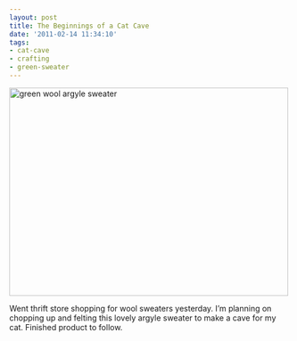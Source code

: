 ```yaml
---
layout: post
title: The Beginnings of a Cat Cave
date: '2011-02-14 11:34:10'
tags:
- cat-cave
- crafting
- green-sweater
---
```


<img class="alignnone size-full wp-image-24" title="Went thrift store shopping  for wool sweaters yesterday. I’m planning on chopping up and felting this lovely argyle sweater to make a cave for my cat. Finished product to follow" src="http://justinwalker.me/wp-content/uploads/2011/07/Went-thrift-store-shopping-for-wool-sweaters-yesterday.-I8217m-planning-on-chopping-up-and-felting-this-lovely-argyle-sweater-to-make-a-cave-for-my-cat.-Finished-product-to-follow.jpeg" alt="green wool argyle sweater" width="500" height="374" />

Went thrift store shopping for wool sweaters yesterday. I’m planning on chopping up and felting this lovely argyle sweater to make a cave for my cat. Finished product to follow.